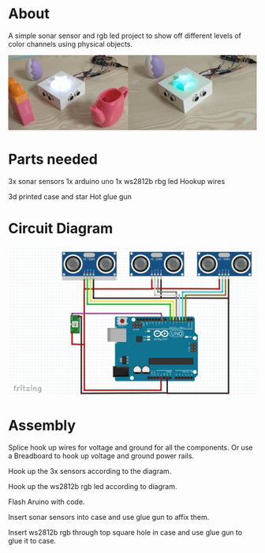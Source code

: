 # About

A simple sonar sensor and rgb led project to show off different levels of color channels using physical objects.

![demo](images/demo.png)

# Parts needed

3x sonar sensors
1x arduino uno
1x ws2812b rbg led
Hookup wires

3d printed case and star
Hot glue gun

# Circuit Diagram

![circuit diagram](images/circuit_layout.png)

# Assembly

Splice hook up wires for voltage and ground for all the components. Or use a Breadboard to hook up voltage and ground power rails.

Hook up the 3x sensors according to the diagram. 

Hook up the ws2812b rgb led according to diagram.

Flash Aruino with code.

Insert sonar sensors into case and use glue gun to affix them.

Insert ws2812b rgb through top square hole in case and use glue gun to glue it to case.

